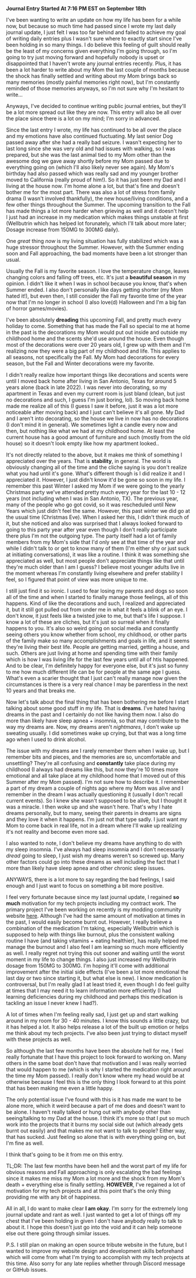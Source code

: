 **Journal Entry Started At 7:16 PM EST on September 18th**

I've been wanting to write an update on how my life has been for a while now, but because so much time had passed since I wrote my last daily journal update, I just felt I was too far behind and failed to achieve my goal of writing daily entries plus I wasn't sure where to exactly start since I've been holding in so many things. I do believe this feeling of guilt should really be the least of my concerns given everything I'm going through, so I'm going to try just moving forward and hopefully nobody is upset or disappointed that I haven't wrote any journal entries recently. Plus, it has been a lot harder to write about my Mom the last couple of months because the shock has finally settled and writing about my Mom brings back so many memories (mostly painful memories right now), but I'm constantly reminded of those memories anyways, so I'm not sure why I'm hesitant to write...

Anyways, I've decided to continue writing public journal entries, but they'll be a lot more spread out like they are now. This entry will also be all over the place since there is a lot on my mind; I'm sorry in advanced.

Since the last entry I wrote, my life has continued to be all over the place and my emotions have also continued fluctuating. My last senior Dog passed away after she had a really bad seizure. I wasn't expecting her to last long since she was very old and had issues with walking, so I was prepared, but she was the last animal tied to my Mom other than the awesome dog we gave away shortly before my Mom passed due to everything going on (which I'll also likely never see again). My Mom's birthday had also passed which was really sad and my younger brother moved to California (really proud of him!). So it has just been my Dad and I living at the house now. I'm home alone a lot, but that's fine and doesn't bother me for the most part. There was also a lot of stress from family drama (I wasn't involved thankfully), the new house/living conditions, and a few other things throughout the Summer. The upcoming transition to the Fall has made things a lot more harder when grieving as well and it doesn't help I just had an increase in my medication which makes things unstable at first (Wellbutrin which has helped lot forunately, which I'll talk about more later; Dosage increase from 150MG to 300MG daily).

One *great* thing *now* is my living situation has fully stabilized which was a huge stressor throughout the Summer. However, with the Summer ending soon and Fall approaching, the bad moments have been a lot stronger than usual.

Usually the Fall is my favorite season. I love the temperature change, leaves changing colors and falling off trees, etc. It's just a **beautiful season** in my opinion. I didn't like it when I was in school because you know, that's when Summer ended. I also don't personally like days getting shorter (my Mom hated it!), but even then, I still consider the Fall my favorite time of the year now that I'm no longer in school (I also love(d) Halloween and I'm a big fan of horror games/movies).

I've been absolutely **dreading** this upcoming Fall, and pretty much every holiday to come. Something that has made the Fall so special to me at home in the past is the decorations my Mom would put out inside and outside my childhood home and the scents she'd use around the house. Even though most of the decorations were over 20 years old, I grew up with them and I'm realizing now they were a big part of my childhood and life. This applies to all seasons, not specifically the Fall. My Mom had decorations for every season, but the Fall and Winter decorations were my favorite.

I didn't really realize how important things like decorations and scents were until I moved back home after living in San Antonio, Texas for around 5 years alone (back in late 2022). I was never into decorating, so my apartment in Texas and even my current room is just bland (clean, but just no decorations and such, I guess I'm just boring, lol). So moving back home made me realize all of this (I guess I saw it before, just it was a lot more noticeable after moving back) and I just can't believe it's all gone. My Dad and I aren't into decorating, so the house we live in now has no decorations (I don't mind it in general). We sometimes light a candle every now and then, but nothing like what we had at my childhood home. At least the current house has a good amount of furniture and such (mostly from the old house) so it doesn't look empty like how my apartment looked..

It's not directly related to the above, but it makes me think of something I appreciated over the years. That is **stability**, in general. The world is obviously changing all of the time and the cliche saying is you don't realize what you had until it's gone. What's different though is I did realize it and I appreciated it. However, I just didn't know it'd be gone so soon in my life. I remember this past Winter I asked my Mom if we were going to the yearly Christmas party we've attended pretty much every year for the last 10 - 12 years (not including when I was in San Antonio, TX). The previous year, many of the people who go got covid, so it was rescheduled until New Years which just didn't feel the same. However, this past winter we did go at the usual time (Christmas Eve). When I asked her this, I didn't think much of it, but she noticed and also was surprised that I always looked forward to going to this party year after year even though I don't really participate there plus I'm not the outgoing type. The party itself had a lot of family members from my Mom's side that I'd only see at that time of the year and while I didn't talk to or get to know many of them (I'm either shy or just suck at initiating conversations), it was like a routine. I think it was something she appreciated as well, but most people don't appreciate things like that until they're much older than I am I guess? I believe most younger adults live in the moment whereas I'm constantly living elsewhere and prefer stability I feel, so I figured that point of view was more unique to me.

I still just find it so ironic. I used to fear losing my parents and dogs so soon all of the time and when I started to finally manage those feelings, all of this happens. Kind of like the decorations and such, I realized and appreciated it, but it still got pulled out from under me in what it feels a blink of an eye. I don't know, it just feels like a twisted joke to me, but that's life I suppose. I know a lot of these are cliches, but it's just so surreal when it finally happens to you. It's also so weird going on social media and constantly seeing others you know whether from school, my childhood, or other parts of the family make so many accomplishments and goals in life, and it seems they're living their best life. People are getting married, getting a house, and such. Others are just living at home and spending time with their family which is how I was living life for the last few years until all of htis happened. And to be clear, I'm definitely happy for everyone else, but it's just so funny to me how much different life can be for people at the same age I guess. What's even a scarier thought that I just can't really manage now given the circumstances is there is a very real chance I may be parentless in the next 10 years and that breaks me.

Now let's talk about the final thing that has been bothering me before I start talking about some good stuff in my life. That is **dreams**. I've hated having dreams in the past and I certainly do not like having them now. I also do more than likely have sleep apnea + insomnia, so that may contribute to the way my dreams are. Now, my dreams aren't *nightmares*, I don't wake up sweating usually. I did sometimes wake up crying, but that was a long time ago when I used to drink alcohol.

The issue with my dreams are I rarely remember them when I wake up, but I remember bits and pieces, and the memories are so, uncomfortable and unsettling? They're all confusing and **constantly** take place during my childhood (I always had dreams like this, but now they're 10 times more emotional and all take place at my childhood home that I moved out of this Summer after my Mom passed). I'm not sure how to describe it. I remember a part of my dream a couple of nights ago where my Mom was alive and I remember in the dream I was actually questioning it (usually I don't recall current events). So I knew she wasn't supposed to be alive, but I thought it was a miracle. I then woke up and she wasn't here. That's why I hate dreams personally, but to many, seeing their parents in dreams are signs and they love it when it happens. I'm just not that type sadly. I just want my Mom to come back in real life, not in a dream where I'll wake up realizing it's not reality and become even more sad.

I also wanted to note, I don't believe my dreams have anything to do with my sleep insomnia. I've always had sleep insomnia and I don't necessarily *dread* going to sleep, I just wish my dreams weren't so screwed up. Many other factors could go into these dreams as well including the fact that I more than likely have sleep apnea and other chronic sleep issues.

ANYWAYS, there is a lot more to say regarding the bad feelings, I said enough and I just want to focus on something a bit more positive.

I feel very fortunate because since my last journal update, I regained **so much** motivation for my tech projects including my contract work. The primary project I've been working on recently is my modding community website [here](https://moddingcommunity.com/). Although I've had the same amount of motivation at times in the past, I would easily become burnt out. However, I really believe a combination of the medication I'm taking, especially Wellbutrin which is supposed to help with things like burnout, plus the consistent walking routine I have (and taking vitamins + eating healthier), has really helped me manage the burnout and I also feel I am learning so much more efficiently as well. I really regret not trying this out sooner and waiting until the worst moment in my life to change things. I also just increased my Wellbutrin dosage from 150MG to 300MG. I'm hoping it'll come with additional improvement after the initial side effects (I've been a lot more emotional the last day or two since starting it, but what else is new). I know medication is controversal, but I'm really glad I at least tried it, even though I do feel guilty at times that I may need it to learn information more efficiently (I had learning deficiencies during my childhood and perhaps this medication is tackling an issue I never knew I had?).

A lot of times when I'm feeling really sad, I just get up and start walking around in my room for 30 - 40 minutes. I know this sounds a little crazy, but it has helped a lot. It also helps release a lot of the built up emotion or helps me think about my tech projects. I've also been just trying to distact myself with these projects as well.

So although the last few months have been the absolute hell for me, I feel really fortunate that I have this project to look forward to working on. Many others in the same boat don't have that motivation and I was really worried that would happen to me (which is why I started the medication right around the time my Mom passed). I really don't know where my head would be at otherwise because I feel this is the only thing I look forward to at this point that has been making me even a little happy.

The only potential issue I've found with this is it has made me want to be alone more, which it weird because a part of me does and doesn't want to be alone. I haven't really talked or hung out with anybody other than seeing/talking to my Dad at the house. I think it's more so that I put so much work into the projects that it burns my social side out (which already gets burnt out easily) and that makes me not want to talk to people? Either way, that has sucked. Just feeling so alone that is with everything going on, but I'm fine as well.

I think that's going to be it from me on this entry. 

TL;DR: The last few months have been hell and the worst part of my life for obvious reasons and Fall approaching is only escalating the bad feelings since it makes me miss my Mom a lot more and the shock from my Mom's death + everything else is finally settling. **HOWEVER**, I've regained a lot of motivation for my tech projects and at this point that's the only thing providing me with any bit of happiness.

All in all, I do want to make clear **I am okay**. I'm sorry for the extremely long journal update and rant as well. I just wanted to get a lot of things off my chest that I've been holding in given I don't have anybody really to talk to about it. I hope this doesn't just go into the void and it can help someone else out there going through similar issues.

P.S. I still plan on making an open source tribute website in the future, but I wanted to improve my website design and development skills beforehand which will come from what I'm trying to accomplish with my tech projects at this time. Also sorry for any late replies whether through Discord message or GitHub issues.